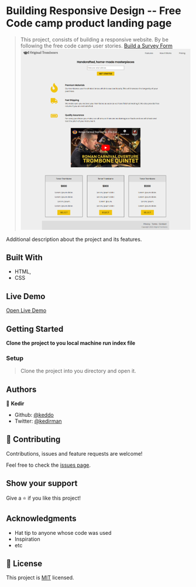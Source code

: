 # Building Responsive Design -- Free Code camp product landing page

> This project, consists of building a responsive website. By be following the free code camp user stories.
[Build a Survey Form](https://codepen.io/freeCodeCamp/full/VPaoNP)
![screenshot](./app_screenshot.png)

Additional description about the project and its features.

## Built With

- HTML,
- CSS
## Live Demo

[Open Live Demo](https://rawcdn.githack.com/keddo/FCCProductLandingPage/2a611bd8782bcf83aa9d61906d288cc78948c3d1/index.html)


## Getting Started

**Clone the project to you local machine run index file**

### Setup
> Clone the project into you directory and open it.


## Authors

👤 **Kedir**

- Github: [@keddo](https://github.com/keddo)
- Twitter: [@kedirman](https://twitter.com/kedirman)
## 🤝 Contributing

Contributions, issues and feature requests are welcome!

Feel free to check the [issues page](issues/).

## Show your support

Give a ⭐️ if you like this project!

## Acknowledgments

- Hat tip to anyone whose code was used
- Inspiration
- etc

## 📝 License

This project is [MIT](lic.url) licensed.